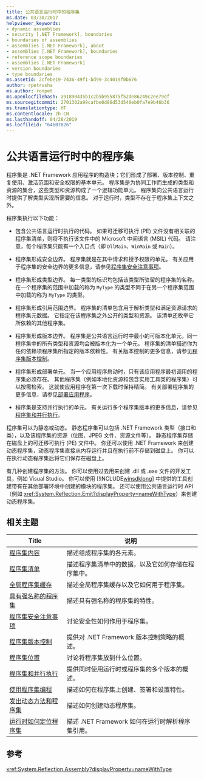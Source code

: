 ```yaml
---
title: 公共语言运行时中的程序集
ms.date: 03/30/2017
helpviewer_keywords:
- dynamic assemblies
- security [.NET Framework], boundaries
- boundaries of assemblies
- assemblies [.NET Framework], about
- assemblies [.NET Framework], boundaries
- reference scope boundaries
- assemblies [.NET Framework]
- version boundaries
- type boundaries
ms.assetid: 2cfebe19-7436-49f1-bd99-3c4019f0b676
author: rpetrusha
ms.author: ronpet
ms.openlocfilehash: a91890435b1c2b5b955875f52de86249c2ee79df
ms.sourcegitcommit: 2701302a99cafbe0d86d53d540eb0fa7e9b46b36
ms.translationtype: HT
ms.contentlocale: zh-CN
ms.lasthandoff: 04/28/2019
ms.locfileid: "64607826"
---
```

# <a name="assemblies-in-the-common-language-runtime"></a>公共语言运行时中的程序集
程序集是 .NET Framework 应用程序的构造块；它们形成了部署、版本控制、重复使用、激活范围和安全权限的基本单元。 程序集是为协同工作而生成的类型和资源的集合，这些类型和资源构成了一个逻辑功能单元。 程序集向公共语言运行时提供了解类型实现所需要的信息。 对于运行时，类型不存在于程序集上下文之外。  
  
 程序集执行以下功能：  
  
- 包含公共语言运行时执行的代码。 如果可迁移可执行 (PE) 文件没有相关联的程序集清单，则将不执行该文件中的 Microsoft 中间语言 (MSIL) 代码。 请注意，每个程序集只能有一个入口点（即 `DllMain`、`WinMain` 或 `Main`）。  
  
- 程序集形成安全边界。 程序集就是在其中请求和授予权限的单元。 有关应用于程序集的安全边界的更多信息，请参见[程序集安全注意事项](../../../docs/framework/app-domains/assembly-security-considerations.md)。  
  
- 程序集形成类型边界。 每一类型的标识均包括该类型所驻留的程序集的名称。 在一个程序集的范围中加载的称为 `MyType` 的类型不同于在另一个程序集范围中加载的称为 `MyType` 的类型。  
  
- 程序集形成引用范围边界。 程序集的清单包含用于解析类型和满足资源请求的程序集元数据。 它指定在该程序集之外公开的类型和资源。 该清单还枚举它所依赖的其他程序集。  
  
- 程序集形成版本边界。 程序集是公共语言运行时中最小的可版本化单元，同一程序集中的所有类型和资源均会被版本化为一个单元。 程序集的清单描述你为任何依赖项程序集所指定的版本依赖性。 有关版本控制的更多信息，请参见[程序集版本控制](../../../docs/framework/app-domains/assembly-versioning.md)。  
  
- 程序集形成部署单元。 当一个应用程序启动时，只有该应用程序最初调用的程序集必须存在。 其他程序集（例如本地化资源和包含实用工具类的程序集）可以按需检索。 这就使应用程序在第一次下载时保持精简。 有关部署程序集的更多信息，请参见[部署应用程序](../../../docs/framework/deployment/index.md)。  
  
- 程序集是支持并行执行的单元。 有关运行多个程序集版本的更多信息，请参见[程序集和并行执行](../../../docs/framework/app-domains/assemblies-and-side-by-side-execution.md)。  
  
 程序集可以为静态或动态。 静态程序集可以包括 .NET Framework 类型（接口和类），以及该程序集的资源（位图、JPEG 文件、资源文件等）。 静态程序集存储在磁盘上的可迁移可执行 (PE) 文件中。 你还可以使用 .NET Framework 来创建动态程序集，动态程序集直接从内存运行并且在执行前不存储到磁盘上。 你可以在执行动态程序集后将它们保存在磁盘上。  
  
 有几种创建程序集的方法。 你可以使用过去用来创建 .dll 或 .exe 文件的开发工具，例如 Visual Studio。 你可以使用 [!INCLUDE[winsdklong](../../../includes/winsdklong-md.md)] 中提供的工具创建带有在其他部署环境中创建的模块的程序集。 还可以使用公共语言运行时 API（例如 <xref:System.Reflection.Emit?displayProperty=nameWithType>）来创建动态程序集。  
  
## <a name="related-topics"></a>相关主题  
  
|Title|说明|  
|-----------|-----------------|  
|[程序集内容](../../../docs/framework/app-domains/assembly-contents.md)|描述组成程序集的各元素。|  
|[程序集清单](../../../docs/framework/app-domains/assembly-manifest.md)|描述程序集清单中的数据，以及它如何存储在程序集中。|  
|[全局程序集缓存](../../../docs/framework/app-domains/gac.md)|描述全局程序集缓存以及它如何用于程序集。|  
|[具有强名称的程序集](../../../docs/framework/app-domains/strong-named-assemblies.md)|描述具有强名称的程序集的特性。|  
|[程序集安全注意事项](../../../docs/framework/app-domains/assembly-security-considerations.md)|讨论安全性如何作用于程序集。|  
|[程序集版本控制](../../../docs/framework/app-domains/assembly-versioning.md)|提供对 .NET Framework 版本控制策略的概述。|  
|[程序集位置](../../../docs/framework/app-domains/assembly-placement.md)|讨论将程序集放到什么位置。|  
|[程序集和并行执行](../../../docs/framework/app-domains/assemblies-and-side-by-side-execution.md)|提供同时使用运行时或程序集的多个版本的概述。|  
|[使用程序集编程](../../../docs/framework/app-domains/programming-with-assemblies.md)|描述如何在程序集上创建、签署和设置特性。|  
|[发出动态方法和程序集](../../../docs/framework/reflection-and-codedom/emitting-dynamic-methods-and-assemblies.md)|描述如何创建动态程序集。|  
|[运行时如何定位程序集](../../../docs/framework/deployment/how-the-runtime-locates-assemblies.md)|描述 .NET Framework 如何在运行时解析程序集引用。|  
  
## <a name="reference"></a>参考  
 <xref:System.Reflection.Assembly?displayProperty=nameWithType>
